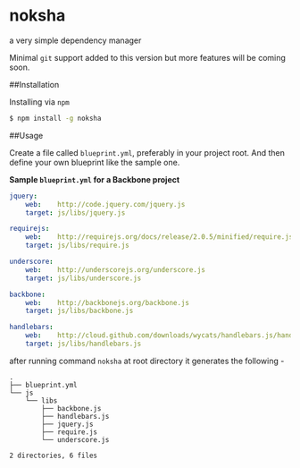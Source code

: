 noksha
======

a very simple dependency manager

Minimal `git` support added to this version but more features will be coming soon.

##Installation

Installing via `npm`

```bash
$ npm install -g noksha
```

##Usage

Create a file called `blueprint.yml`, preferably in your project root. And then define your own blueprint like the sample one. 

**Sample `blueprint.yml` for a Backbone project**


```yml
jquery:
    web:    http://code.jquery.com/jquery.js
    target: js/libs/jquery.js

requirejs:
    web:    http://requirejs.org/docs/release/2.0.5/minified/require.js
    target: js/libs/require.js

underscore:
    web:    http://underscorejs.org/underscore.js
    target: js/libs/underscore.js

backbone:
    web:    http://backbonejs.org/backbone.js
    target: js/libs/backbone.js

handlebars:
    web:    http://cloud.github.com/downloads/wycats/handlebars.js/handlebars-1.0.0.beta.6.js
    target: js/libs/handlebars.js
```

after running command `noksha` at root directory it generates the following -

	.
	├── blueprint.yml
	└── js
	    └── libs
	        ├── backbone.js
	        ├── handlebars.js
	        ├── jquery.js
	        ├── require.js
	        └── underscore.js
	
	2 directories, 6 files